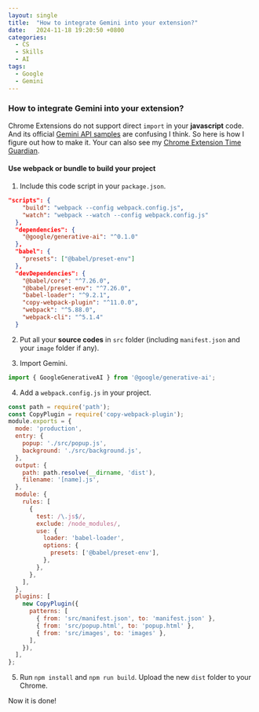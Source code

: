 ```yaml
---
layout: single
title:  "How to integrate Gemini into your extension?"
date:   2024-11-18 19:20:50 +0800
categories:
  - CS
  - Skills
  - AI
tags:
  - Google
  - Gemini
---
```


### How to integrate Gemini into your extension?
Chrome Extensions do not support direct `import` in your **javascript** code. And its official [Gemini API samples](https://github.com/GoogleChrome/chrome-extensions-samples/tree/main/functional-samples/ai.gemini-in-the-cloud) are confusing I think. So here is how I figure out how to make it. Your can also see my [Chrome Extension Time Guardian](https://github.com/ChenziqiAdam/Time-Guardian).

#### Use webpack or bundle to build your project
1. Include this code script in your `package.json`.
```json
"scripts": {
    "build": "webpack --config webpack.config.js",
    "watch": "webpack --watch --config webpack.config.js"
  },
  "dependencies": {
    "@google/generative-ai": "^0.1.0"
  },
  "babel": {
    "presets": ["@babel/preset-env"]
  },
  "devDependencies": {
    "@babel/core": "^7.26.0",
    "@babel/preset-env": "^7.26.0",
    "babel-loader": "^9.2.1",
    "copy-webpack-plugin": "^11.0.0",
    "webpack": "^5.88.0",
    "webpack-cli": "^5.1.4"
  }
```

2. Put all your **source codes** in `src` folder (including `manifest.json` and your `image` folder if any).

3. Import Gemini.
```js
import { GoogleGenerativeAI } from '@google/generative-ai';
```

4. Add a `webpack.config.js` in your project.
```js
const path = require('path');
const CopyPlugin = require('copy-webpack-plugin');
module.exports = {
  mode: 'production',
  entry: {
    popup: './src/popup.js',
    background: './src/background.js',
  },
  output: {
    path: path.resolve(__dirname, 'dist'),
    filename: '[name].js',
  },
  module: {
    rules: [
      {
        test: /\.js$/,
        exclude: /node_modules/,
        use: {
          loader: 'babel-loader',
          options: {
            presets: ['@babel/preset-env'],
          },
        },
      },
    ],
  },
  plugins: [
    new CopyPlugin({
      patterns: [
        { from: 'src/manifest.json', to: 'manifest.json' },
        { from: 'src/popup.html', to: 'popup.html' },
        { from: 'src/images', to: 'images' },
      ],
    }),
  ],
};
```

5. Run `npm install` and `npm run build`. Upload the new `dist` folder to your Chrome.

Now it is done!